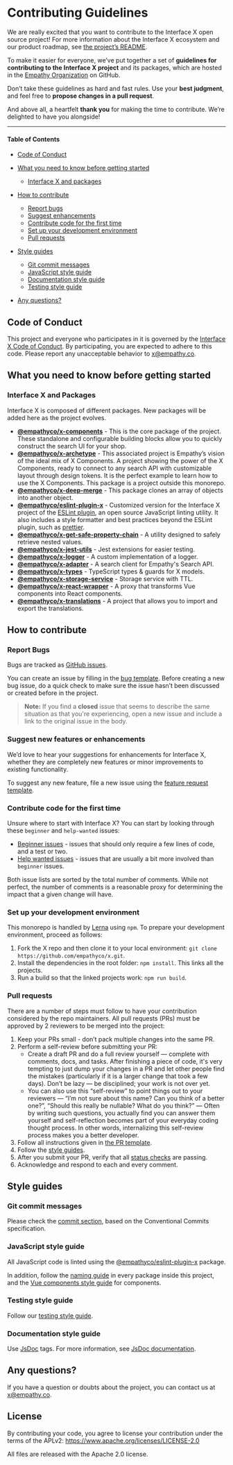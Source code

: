 # Contributing Guidelines

We are really excited that you want to contribute to the Interface X open source project! For more
information about the Interface X ecosystem and our product roadmap, see
[the project’s README](https://github.com/empathyco/x).

To make it easier for everyone, we’ve put together a set of **guidelines for contributing to the
Interface X project** and its packages, which are hosted in the
[Empathy Organization](https://github.com/empathyco) on GitHub.

Don’t take these guidelines as hard and fast rules. Use your **best judgment**, and feel free to
**propose changes in a pull request**.

And above all, a heartfelt **thank you** for making the time to contribute. We’re delighted to have
you alongside!

---

#### Table of Contents

- [Code of Conduct](#code-of-conduct)
- [What you need to know before getting started](#what-you-need-to-know-before-getting-started)
  - [Interface X and packages](#interface-x-and-packages)
- [How to contribute](#how-to-contribute)

  - [Report bugs](#report-bugs)
  - [Suggest enhancements](#suggest-new-features-or-enhancements)
  - [Contribute code for the first time](#contribute-code-for-the-first-time)
  - [Set up your development environment](#set-up-your-development-environment)
  - [Pull requests](#pull-requests)

- [Style guides](#style-guides)
  - [Git commit messages](#git-commit-messages)
  - [JavaScript style guide](#javascript-style-guide)
  - [Documentation style guide](#documentation-style-guide)
  - [Testing style guide](#testing-style-guide)
- [Any questions?](#any-questions)

## Code of Conduct

This project and everyone who participates in it is governed by the
[Interface X Code of Conduct](CODE_OF_CONDUCT.md). By participating, you are expected to adhere to
this code. Please report any unacceptable behavior to [x@empathy.co](mailto:x@empathy.co).

## What you need to know before getting started

### Interface X and Packages

Interface X is composed of different packages. New packages will be added here as the project
evolves.

- **[@empathyco/x-components](https://github.com/empathyco/x/tree/main/packages/x-components)** -
  This is the core package of the project. These standalone and configurable building blocks allow
  you to quickly construct the search UI for your shop.
- **[@empathyco/x-archetype](https://github.com/empathyco/x-archetype)** - This associated project
  is Empathy’s vision of the ideal mix of X Components. A project showing the power of the X
  Components, ready to connect to any search API with customizable layout through design tokens. It
  is the perfect example to learn how to use the X Components. This package is a project outside
  this monorepo.
- **[@empathyco/x-deep-merge](/packages/deep-merge)** - This package clones an array of objects into
  another object.
- **[@empathyco/eslint-plugin-x](/packages/eslint-plugin-x)** - Customized version for the Interface
  X project of the [ESLint plugin](https://eslint.org/docs/about/), an open source JavaScript
  linting utility. It also includes a style formatter and best practices beyond the ESLint plugin,
  such as [prettier](https://prettier.io/).
- **[@empathyco/x-get-safe-property-chain](/packages/get-safe-property-chain)** - A utility designed
  to safely retrieve nested values.
- **[@empathyco/x-jest-utils](/packages/jest-utils)** - Jest extensions for easier testing.
- **[@empathyco/x-logger](/packages/logger)** - A custom implementation of a logger.
- **[@empathyco/x-adapter](/packages/search-adapter)** - A search client for Empathy's Search API.
- **[@empathyco/x-types](/packages/search-types)** - TypeScript types & guards for X models.
- **[@empathyco/x-storage-service](/packages/storage-service)** - Storage service with TTL.
- **[@empathyco/x-react-wrapper](/packages/react-wrapper)** - A proxy that transforms Vue components
  into React components.
- **[@empathyco/x-translations](/packages/x-translations)** - A project that allows you to import
  and export the translations.

## How to contribute

### Report Bugs

Bugs are tracked as [GitHub issues](https://guides.github.com/features/issues/).

You can create an issue by filling in the [ bug template](./ISSUE_TEMPLATE/bug_report.yml). Before
creating a new bug issue, do a quick check to make sure the issue hasn’t been discussed or created
before in the project.

> **Note:** If you find a **closed** issue that seems to describe the same situation as that you're
> experiencing, open a new issue and include a link to the original issue in the body.

### Suggest new features or enhancements

We’d love to hear your suggestions for enhancements for Interface X, whether they are completely new
features or minor improvements to existing functionality.

To suggest any new feature, file a new issue using the
[feature request template](./ISSUE_TEMPLATE/feature_request.yml).

### Contribute code for the first time

Unsure where to start with Interface X? You can start by looking through these `beginner` and
`help-wanted` issues:

- [Beginner issues](https://github.com/empathyco/x/labels/good%20first%20issue) - issues that should
  only require a few lines of code, and a test or two.
- [Help wanted issues](https://github.com/empathyco/x/labels/help-wanted) - issues that are usually
  a bit more involved than `beginner` issues.

Both issue lists are sorted by the total number of comments. While not perfect, the number of
comments is a reasonable proxy for determining the impact that a given change will have.

### Set up your development environment

This monorepo is handled by [Lerna](https://github.com/lerna/lerna) using `npm`. To prepare your
development environment, proceed as follows:

1. Fork the X repo and then clone it to your local environment:
   `git clone https://github.com/empathyco/x.git`.
2. Install the dependencies in the root folder: `npm install`. This links all the projects.
3. Run a build so that the linked projects work: `npm run build`.

### Pull requests

There are a number of steps must follow to have your contribution considered by the repo
maintainers. All pull requests (PRs) must be approved by 2 reviewers to be merged into the project:

1. Keep your PRs small - don’t pack multiple changes into the same PR.
2. Perform a self-review before submitting your PR:
   - Create a draft PR and do a full review yourself — complete with comments, docs, and tasks.
     After finishing a piece of code, it's very tempting to just dump your changes in a PR and let
     other people find the mistakes (particularly if it is a larger change that took a few days).
     Don’t be lazy — be disciplined; your work is not over yet.
   - You can also use this “self-review” to point things out to your reviewers — “I’m not sure about
     this name? Can you think of a better one?”, “Should this really be nullable? What do you
     think?” — Often by writing such questions, you actually find you can answer them yourself and
     self-reflection becomes part of your everyday coding thought process. In other words,
     internalizing this self-review process makes you a better developer.
3. Follow all instructions given in [the PR template](./PULL_REQUEST_TEMPLATE.md).
4. Follow the [style guides](#style-guides).
5. After you submit your PR, verify that all
   [status checks](https://help.github.com/articles/about-status-checks/) are passing.
6. Acknowledge and respond to each and every comment.

## Style guides

### Git commit messages

Please check the [commit section](./contributing/commits.md), based on the Conventional Commits
specification.

### JavaScript style guide

All JavaScript code is linted using the
[@empathyco/eslint-plugin-x](https://github.com/empathyco/x/tree/main/packages/eslint-plugin-x)
package.

In addition, follow the [naming guide](./contributing/base-naming.md) in every package inside this
project, and the [Vue components style guide](./contributing/components.md) for components.

### Testing style guide

Follow our [testing style guide](./contributing/tests.md).

### Documentation style guide

Use [JsDoc](https://github.com/jsdoc/jsdoc) tags. For more information, see
[JsDoc documentation](https://jsdoc.app/).

## Any questions?

If you have a question or doubts about the project, you can contact us at
[x@empathy.co](mailto:x@empathy.com).

## License

By contributing your code, you agree to license your contribution under the terms of the APLv2:
https://www.apache.org/licenses/LICENSE-2.0

All files are released with the Apache 2.0 license.
